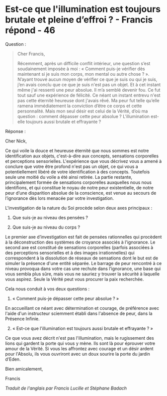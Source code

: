 # Est-ce que l'illumination est toujours brutale et pleine d’effroi ? - Francis répond - 46

Question : 

>Cher Francis, 
>
>Récemment, après un difficile conflit intérieur, une question s’est soudainement imposée à moi : « Comment puis-je vérifier dès maintenant si je suis mon corps, mon mental ou autre chose ? ». N’ayant trouvé aucun moyen de vérifier ce que je suis ou qui je suis, j’en avais conclu que ce que je suis n'est pas un objet. Et à cet instant même j'ai ressenti une peur absolue. Il m’a semblé devenir fou. Ce fut tout sauf une expérience de félicité. Ce néant un instant entrevu n'est pas cette éternité heureuse dont j'avais rêvé. Ma peur fut telle qu’elle ramena immédiatement la conviction d’être ce corps et cette personnalité. Mais mon seul désir est celui de la Vérité, d’où ma question : comment dépasser cette peur absolue ? L’illumination est-elle toujours aussi brutale et effrayante ? 

Réponse : 

Cher Nick, 

Ce qui voile la douce et heureuse éternité que nous sommes est notre identification aux objets, c'est-à-dire aux concepts, sensations corporelles et perceptions sensorielles. L'expérience que vous décrivez vous a amené à conclure que votre être profond n'est pas un objet, ce qui vous a potentiellement libéré de votre identification à des concepts. Toutefois seule une moitié du voile a été ainsi retirée. La partie restante, principalement formée de sensations corporelles auxquelles nous nous identifions, et qui constitue le noyau de notre peur existentielle, de notre peur d’une disparition absolue de la conscience, est venue au secours de l’ignorance dès lors menacée par votre investigation. 

L'investigation de la nature du Soi procède selon deux axes principaux : 

1. Que suis-je au niveau des pensées ? 

2. Que suis-je au niveau du corps ? 

Le premier axe d’investigation est fait de pensées rationnelles qui procèdent à la déconstruction des systèmes de croyance associés à l'ignorance. Le second axe est constitué de sensations corporelles (parfois associées à des perceptions sensorielles et à des images irrationnelles) qui correspondent à la dissolution de réseaux de sensations dont le but est de simuler la présence d'une entité séparée. Le barrage de peur rencontré à ce niveau provoqua dans votre cas une rechute dans l’ignorance, une base qui vous sembla plus sûre, mais vous ne sauriez y trouver la sécurité à laquelle vous aspirez. Seule la Vérité peut vous procurer la paix recherchée. 

Cela nous conduit à vos deux questions : 

1. « Comment puis-je dépasser cette peur absolue ? » 

En accueillant ce néant avec détermination et courage, de préférence avec l'aide d'un instructeur sciemment établi dans l'absence de peur, dans la Présence Infinie. 

2. « Est-ce que l'illumination est toujours aussi brutale et effrayante ? » 

Ce que vous avez décrit n'est pas l'illumination, mais le rugissement des lions qui gardent la porte qui vous y mène. Ils sont là pour éprouver votre amour de la Vérité. Si vous les affrontez avec courage et un désir ardent pour l'Absolu, ils vous ouvriront avec un doux sourire la porte du jardin d’Eden. 

Bien amicalement, 

Francis 

_Traduit de l'anglais par Francis Lucille et Stéphane Badach_

